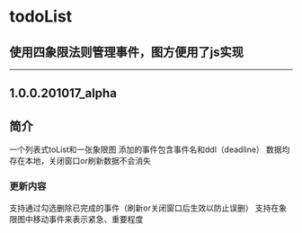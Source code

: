 # todoList
## 使用四象限法则管理事件，图方便用了js实现
---
## 1.0.0.201017_alpha
## 简介
一个列表式toList和一张象限图
添加的事件包含事件名和ddl（deadline）
数据均存在本地，关闭窗口or刷新数据不会消失
### 更新内容
支持通过勾选删除已完成的事件（刷新or关闭窗口后生效以防止误删）
支持在象限图中移动事件来表示紧急、重要程度